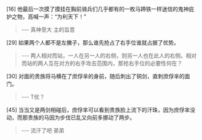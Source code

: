 
[16] 他最后一次摸了摸挂在胸前骑兵们几乎都有的一枚马蹄铁一样迷信的鬼神庇护之物，高喊一声：“为利天下！”
>--- 真神至大
主的旨意<br>

[29] 如果两个人都不是左撇子，那么谁先抢占了右手位谁就占据了优势。
>--- 两人相对而站，一人在另一人的右侧，则另一人也在此人的右侧。相对而站的两人互在对方的右手攻击范围内，那抢右手位的必要性何在？<br>

[30] 对面的贵族将马横在了庶俘芈的身前，随后刺出了铜剑，直刺庶俘芈的面门。
>--- T优？<br>

[45] 当当又是两剑相碰后，庶俘芈可以看到贵族脸上流下的汗珠，因为庶俘芈没动，而那贵族的马因为步伐已乱又向前多挪动了两步。
>--- 流汗了吧 弟弟<br>
